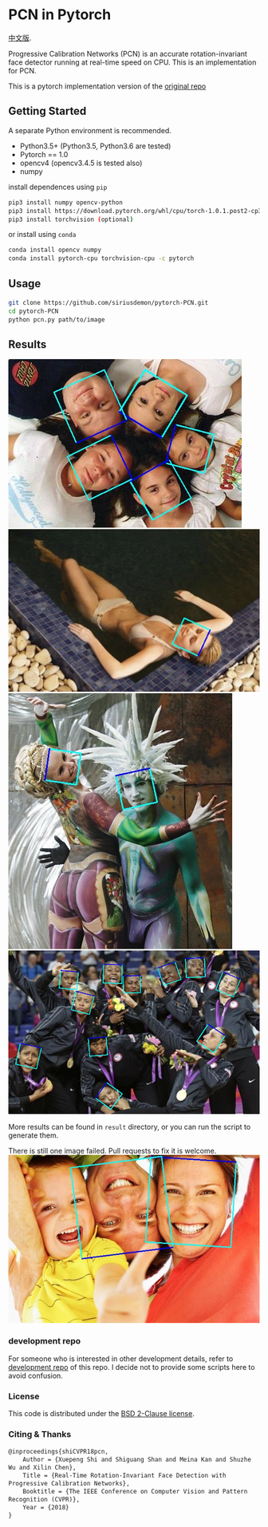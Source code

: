 # PCN in Pytorch

[中文版](README-zh.md).


Progressive Calibration Networks (PCN) is an accurate rotation-invariant face detector running at real-time speed on CPU. This is an implementation for PCN.

This is a pytorch implementation version of the [original repo](https://github.com/Jack-CV/FaceKit/tree/master/PCN)

## Getting Started

A separate Python environment is recommended.
+ Python3.5+ (Python3.5, Python3.6 are tested)
+ Pytorch == 1.0
+ opencv4 (opencv3.4.5 is tested also)
+ numpy

install dependences using `pip`
```bash
pip3 install numpy opencv-python
pip3 install https://download.pytorch.org/whl/cpu/torch-1.0.1.post2-cp36-cp36m-linux_x86_64.whl
pip3 install torchvision (optional)
```
or install using `conda`
```bash
conda install opencv numpy
conda install pytorch-cpu torchvision-cpu -c pytorch
```

## Usage
```bash
git clone https://github.com/siriusdemon/pytorch-PCN.git
cd pytorch-PCN
python pcn.py path/to/image 
```

## Results
<img src="result/ret_5.jpg">
<img src="result/ret_10.jpg">
<img src="result/ret_11.jpg">
<img src="result/ret_25.jpg">

More results can be found in `result` directory, or you can run the script to generate them.

There is still one image failed. Pull requests to fix it is welcome.
<img src="result/ret_20.jpg">

### development repo
For someone who is interested in other development details, refer to [development repo](https://github.com/siriusdemon/hackaway/tree/master/projects/pcn) of this repo. I decide not to provide some scripts here to avoid confusion.

### License
This code is distributed under the [BSD 2-Clause license](LICENSE).

### Citing & Thanks
    @inproceedings{shiCVPR18pcn,
        Author = {Xuepeng Shi and Shiguang Shan and Meina Kan and Shuzhe Wu and Xilin Chen},
        Title = {Real-Time Rotation-Invariant Face Detection with Progressive Calibration Networks},
        Booktitle = {The IEEE Conference on Computer Vision and Pattern Recognition (CVPR)},
        Year = {2018}
    }